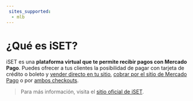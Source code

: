 ```yaml
---
 sites_supported:
  - mlb
---
```


# ¿Qué es iSET?


iSET es una **plataforma virtual que te permite recibir pagos con Mercado Pago**.
Puedes ofrecer a tus clientes la posibilidad de pagar con tarjeta de crédito o boleto y [vender directo en tu sitio](https://www.mercadopago[FAKER][URL][DOMAIN]/developers/es/guides/iset/set-payment-methods#bookmark_checkout_transparente), [cobrar por el sitio de Mercado Pago](https://www.mercadopago[FAKER][URL][DOMAIN]/developers/es/guides/iset/set-payment-methods#bookmark_checkout_pro) o por [ambos checkouts](https://www.mercadopago[FAKER][URL][DOMAIN]/developers/es/guides/iset/set-payment-methods#bookmark_ambos_checkouts).

<!-- -->
> Para más información, visita el [sitio oficial de iSET](https://www.iset.com.br/).